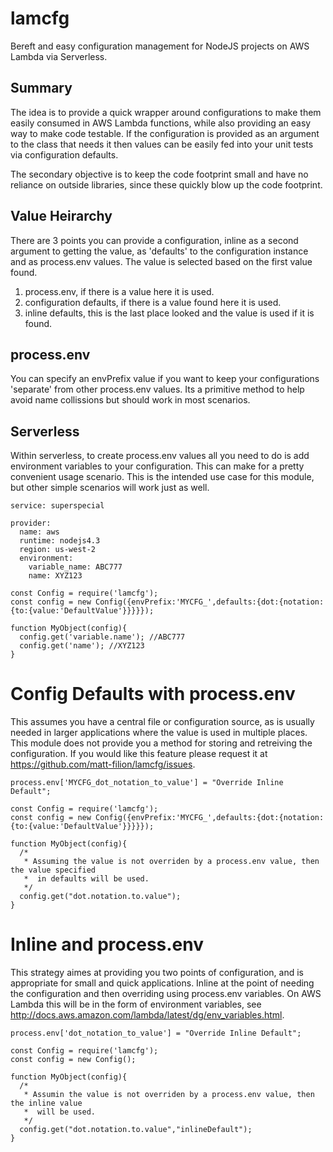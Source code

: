 # lamcfg
Bereft and easy configuration management for NodeJS projects on AWS Lambda via Serverless.

## Summary
The idea is to provide a quick wrapper around configurations to make them easily consumed in AWS Lambda functions, while also providing an easy way to make code testable. If the configuration is provided as an argument to the class that needs it then values can be easily fed into your unit tests via configuration defaults.

The secondary objective is to keep the code footprint small and have no reliance on outside libraries, since these quickly blow up the code footprint.

## Value Heirarchy
There are 3 points you can provide a configuration, inline as a second argument to getting the value, as 'defaults' to the configuration instance and as process.env values. The value is selected based on the first value found.
1. process.env, if there is a value here it is used.
2. configuration defaults, if there is a value found here it is used.
3. inline defaults, this is the last place looked and the value is used if it is found.

## process.env
You can specify an envPrefix value if you want to keep your configurations 'separate' from other process.env values. Its a primitive method to help avoid name collissions but should work in most scenarios.


## Serverless
Within serverless, to create process.env values all you need to do is add environment variables to your configuration. This can make for a pretty convenient usage scenario. This is the intended use case for this module, but other simple scenarios will work just as well.
```|yml
service: superspecial

provider:
  name: aws
  runtime: nodejs4.3
  region: us-west-2
  environment:
    variable_name: ABC777
    name: XYZ123
```
```|JavaScript
const Config = require('lamcfg');
const config = new Config({envPrefix:'MYCFG_',defaults:{dot:{notation:{to:{value:'DefaultValue'}}}}});

function MyObject(config){
  config.get('variable.name'); //ABC777
  config.get('name'); //XYZ123
}
```

# Config Defaults with process.env
This assumes you have a central file or configuration source, as is usually needed in larger applications where the value is used in multiple places. This module does not provide you a method for storing and retreiving the configuration. If you would like this feature please request it at https://github.com/matt-filion/lamcfg/issues. 
```|JavaScript
process.env['MYCFG_dot_notation_to_value'] = "Override Inline Default";

const Config = require('lamcfg');
const config = new Config({envPrefix:'MYCFG_',defaults:{dot:{notation:{to:{value:'DefaultValue'}}}}});

function MyObject(config){
  /*
   * Assuming the value is not overriden by a process.env value, then the value specified
   *  in defaults will be used.
   */
  config.get("dot.notation.to.value");
}

```

# Inline and process.env
This strategy aimes at providing you two points of configuration, and is appropriate for small and quick applications. Inline at the point of needing the configuration and then overriding using process.env variables. On AWS Lambda this will be in the form of environment variables, see http://docs.aws.amazon.com/lambda/latest/dg/env_variables.html.

```|JavaScript
process.env['dot_notation_to_value'] = "Override Inline Default";

const Config = require('lamcfg');
const config = new Config();

function MyObject(config){
  /*
   * Assumin the value is not overriden by a process.env value, then the inline value
   *  will be used.
   */
  config.get("dot.notation.to.value","inlineDefault");
}

```
